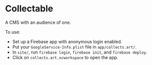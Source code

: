 # Collectable
A CMS with an audience of one.

To use:
- Set up a Firebase app with anonymous login enabled.
- Put your `GoogleService-Info.plist` file in `app/collects.art/`.
- In `site/`, run `firebase login`, `firebase init`, and `firebase deploy`.
- Click on `collects.art.xcworkspace` to open the app.
